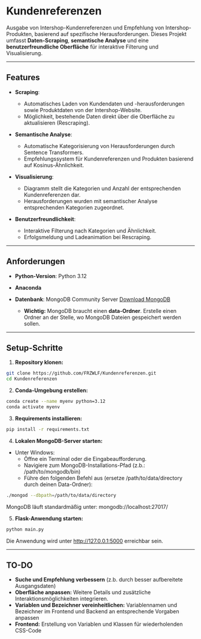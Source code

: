 # Kundenreferenzen

Ausgabe von Intershop-Kundenreferenzen und Empfehlung von Intershop-Produkten, basierend auf spezifische Herausforderungen.
Dieses Projekt umfasst **Daten-Scraping**, **semantische Analyse** und eine **benutzerfreundliche Oberfläche** für interaktive Filterung und Visualisierung.

---

## **Features**

- **Scraping**:
  - Automatisches Laden von Kundendaten und -herausforderungen sowie Produktdaten von der Intershop-Website.
  - Möglichkeit, bestehende Daten direkt über die Oberfläche zu aktualisieren (Rescraping).

- **Semantische Analyse**:
  - Automatische Kategorisierung von Herausforderungen durch Sentence Transformers.
  - Empfehlungssystem für Kundenreferenzen und Produkten basierend auf Kosinus-Ähnlichkeit.

- **Visualisierung**:
  - Diagramm stellt die Kategorien und Anzahl der entsprechenden Kundenreferenzen dar.
  - Herausforderungen wurden mit semantischer Analyse entsprechenden Kategorien zugeordnet.

- **Benutzerfreundlichkeit**:
  - Interaktive Filterung nach Kategorien und Ähnlichkeit.
  - Erfolgsmeldung und Ladeanimation bei Rescraping.

---

## Anforderungen
- **Python-Version**: Python 3.12
- **Anaconda**
- **Datenbank**: MongoDB Community Server [Download MongoDB](https://www.mongodb.com/try/download/community)

  - **Wichtig:** MongoDB braucht einen **data-Ordner**. Erstelle einen Ordner an der Stelle, wo MongoDB Dateien gespeichert werden sollen.

---

## Setup-Schritte

1. **Repository klonen:**
```bash
git clone https://github.com/FRZWLF/Kundenreferenzen.git
cd Kundenreferenzen
```
2. **Conda-Umgebung erstellen:**
```bash
conda create --name myenv python=3.12
conda activate myenv
```
3. **Requirements installieren:**
```bash
pip install -r requirements.txt
```
4. **Lokalen MongoDB-Server starten:**
- Unter Windows:
  - Öffne ein Terminal oder die Eingabeaufforderung.
  - Navigiere zum MongoDB-Installations-Pfad (z.b.: /path/to/mongodb/bin)
  - Führe den folgenden Befehl aus (ersetze /path/to/data/directory durch deinen Data-Ordner):
```bash
./mongod --dbpath=/path/to/data/directory
```
MongoDB läuft standardmäßig unter: mongodb://localhost:27017/

5. **Flask-Anwendung starten:**
```bash
python main.py
```
Die Anwendung wird unter http://127.0.0.1:5000 erreichbar sein.

___

## TO-DO
- **Suche und Empfehlung verbessern** (z.b. durch besser aufbereitete Ausgangsdaten)
- **Oberfläche anpassen:** Weitere Details und zusätzliche Interaktionsmöglichkeiten integrieren.
- **Variablen und Bezeichner vereinheitlichen:** Variablennamen und Bezeichner im Frontend und Backend an entsprechende Vorgaben anpassen
- **Frontend:** Erstellung von Variablen und Klassen für wiederholenden CSS-Code
